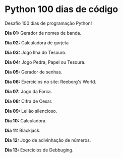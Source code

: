 # Python 100 dias de código
Desafio 100 dias de programação Python!

**Dia 01:** Gerador de nomes de banda.

**Dia 02:** Calculadora de gorjeta

**Dia 03:** Jogo Ilha do Tesouro.

**Dia 04:** Jogo Pedra, Papel ou Tesoura.

**Dia 05:** Gerador de senhas.

**Dia 06:** Exercícios no site: Reeborg's World.

**Dia 07:** Jogo da Forca.

**Dia 08:** Cifra de Cesar.

**Dia 09:** Leilão silencioso.

**Dia 10:** Calculadora. 

**Dia 11:** Blackjack.

**Dia 12:** Jogo de adivinhação de números.

**Dia 13:** Exercícios de Debbuging.